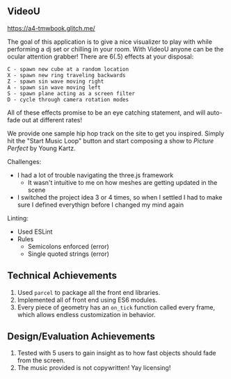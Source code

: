 ## VideoU

https://a4-tmwbook.glitch.me/

The goal of this application is to give a nice visualizer to play with while performing a dj set or chilling in your room.
With VideoU anyone can be the ocular attention grabber!
There are 6(.5) effects at your disposal:
```
C - spawn new cube at a random location
X - spawn new ring traveling backwards
Z - spawn sin wave moving right
A - spawn sin wave moving left
S - spawn plane acting as a screen filter
D - cycle through camera rotation modes
```

All of these effects promise to be an eye catching statement, and will auto-fade out at different rates!

We provide one sample hip hop track on the site to get you inspired.
Simply hit the "Start Music Loop" button and start composing a show to *Picture Perfect* by Young Kartz.

Challenges:
- I had a lot of trouble navigating the three.js framework
  - It wasn't intuitive to me on how meshes are getting updated in the scene
- I switched the project idea 3 or 4 times, so when I settled I had to make sure I defined everythign before I changed my mind again

Linting:
- Used ESLint
- Rules
  - Semicolons enforced (error)
  - Single quoted strings (error)

## Technical Achievements

1. Used `parcel` to package all the front end libraries.
2. Implemented all of front end using ES6 modules.
3. Every piece of geometry has an `on_tick` function called every frame, which allows endless customization in behavior.

## Design/Evaluation Achievements
1. Tested with 5 users to gain insight as to how fast objects should fade from the screen.
2. The music provided is not copywritten! Yay licensing!
